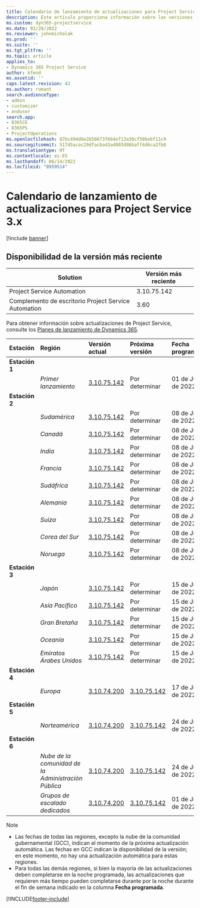 ```yaml
---
title: Calendario de lanzamiento de actualizaciones para Project Service 3.x
description: Este artículo proporciona información sobre las versiones disponibles y futuras de Dynamics 365 Project Service Automation.
ms.custom: dyn365-projectservice
ms.date: 03/28/2022
ms.reviewer: johnmichalak
ms.prod: ''
ms.suite: ''
ms.tgt_pltfrm: ''
ms.topic: article
applies_to:
- Dynamics 365 Project Service
author: kfend
ms.assetid: ''
caps.latest.revision: 42
ms.author: rumant
search.audienceType:
- admin
- customizer
- enduser
search.app:
- D365CE
- D365PS
- ProjectOperations
ms.openlocfilehash: 07bc494d6e2650673f664ef13a38cf50bebf11c9
ms.sourcegitcommit: 51745acac29dfacba43a4003d86baff4d6ca2fb8
ms.translationtype: HT
ms.contentlocale: es-ES
ms.lasthandoff: 06/14/2022
ms.locfileid: "8959514"
---
```

# <a name="update-release-schedule-for-project-service-3x"></a>Calendario de lanzamiento de actualizaciones para Project Service 3.x

[!include [banner](../includes/psa-now-project-operations.md)]

## <a name="latest-version-availability"></a>Disponibilidad de la versión más reciente

| Solution  | Versión más reciente |
|-------|----|
| Project Service Automation    | 3.10.75.142 |
| Complemento de escritorio Project Service Automation                | 3.60          |

Para obtener información sobre actualizaciones de Project Service, consulte los [Planes de lanzamiento de Dynamics 365](/dynamics365/release-plans/). 

| Estación  | Región | Versión actual | Próxima versión |  Fecha programada
| :---   | :---   | :---   | :---   |:---   |         
|<strong>Estación 1</strong> | |  |  | |
| | <i>Primer lanzamiento</i> | [3.10.75.142](whats-new-ur-44.md) | Por determinar | 01 de Julio de 2022
|<strong>Estación 2</strong> | |  |  | |
| | <i>Sudamérica</i> | [3.10.75.142](whats-new-ur-44.md) | Por determinar | 08 de Julio de 2022
| | <i>Canadá</i> | [3.10.75.142](whats-new-ur-44.md) | Por determinar | 08 de Julio de 2022
| | <i>India</i> | [3.10.75.142](whats-new-ur-44.md) | Por determinar | 08 de Julio de 2022
| | <i>Francia</i> | [3.10.75.142](whats-new-ur-44.md) | Por determinar | 08 de Julio de 2022
| | <i>Sudáfrica</i> | [3.10.75.142](whats-new-ur-44.md) | Por determinar | 08 de Julio de 2022
| | <i>Alemania</i> | [3.10.75.142](whats-new-ur-44.md) | Por determinar | 08 de Julio de 2022
| | <i>Suiza</i> | [3.10.75.142](whats-new-ur-44.md) | Por determinar | 08 de Julio de 2022
| | <i>Corea del Sur</i> | [3.10.75.142](whats-new-ur-44.md) | Por determinar | 08 de Julio de 2022
| | <i>Noruega</i> | [3.10.75.142](whats-new-ur-44.md) | Por determinar | 08 de Julio de 2022
|<strong>Estación 3</strong> | |  |  | |
| | <i>Japón</i> | [3.10.75.142](whats-new-ur-44.md) | Por determinar | 15 de Julio de 2022
| | <i>Asia Pacífico</i> | [3.10.75.142](whats-new-ur-44.md) | Por determinar | 15 de Julio de 2022
| | <i>Gran Bretaña</i> | [3.10.75.142](whats-new-ur-44.md) | Por determinar | 15 de Julio de 2022
| | <i>Oceanía</i> | [3.10.75.142](whats-new-ur-44.md) | Por determinar | 15 de Julio de 2022
| | <i>Emiratos Árabes Unidos</i> | [3.10.75.142](whats-new-ur-44.md) | Por determinar | 15 de Julio de 2022
|<strong>Estación 4</strong> | |  |  | |
| | <i>Europa</i> | [3.10.74.200](whats-new-ur43.md) | [3.10.75.142](whats-new-ur-44.md) | 17 de Junio de 2022
|<strong>Estación 5</strong> | |  |  | |
| | <i>Norteamérica</i> | [3.10.74.200](whats-new-ur43.md) | [3.10.75.142](whats-new-ur-44.md) | 24 de Junio de 2022
|<strong>Estación 6</strong> | |  |  | |
| | <i>Nube de la comunidad de la Administración Pública</i> | [3.10.74.200](whats-new-ur43.md) | [3.10.75.142](whats-new-ur-44.md) | 24 de Junio de 2022
| | <i>Grupos de escalado dedicados</i> | [3.10.74.200](whats-new-ur43.md) | [3.10.75.142](whats-new-ur-44.md) | 01 de Julio de 2022




>[!Note]
> - Las fechas de todas las regiones, excepto la nube de la comunidad gubernamental (GCC), indican el momento de la próxima actualización automática. Las fechas en GCC indican la disponibilidad de la versión; en este momento, no hay una actualización automática para estas regiones.
> - Para todas las demás regiones, si bien la mayoría de las actualizaciones deben completarse en la noche programada, las actualizaciones que requieren más tiempo pueden completarse durante por la noche durante el fin de semana indicado en la columna **Fecha programada**.


[!INCLUDE[footer-include](../includes/footer-banner.md)]

